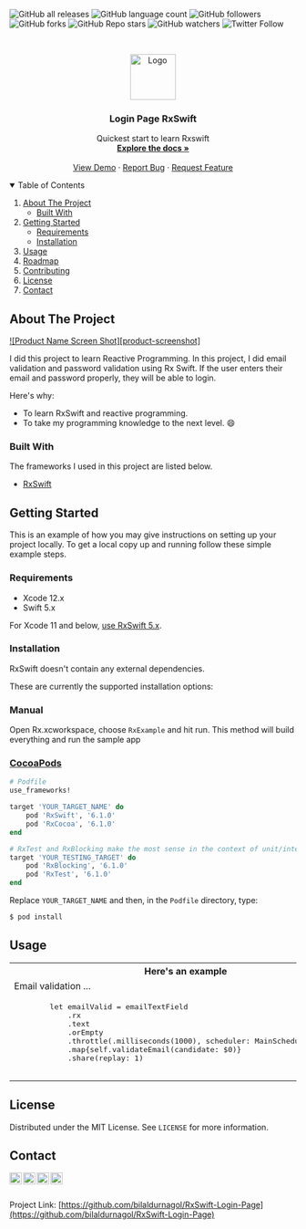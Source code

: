 ![GitHub all releases](https://img.shields.io/github/downloads/bilaldurnagol/RxSwift-Login-Page/total?logo=Github&style=flat-square)
![GitHub language count](https://img.shields.io/github/languages/count/bilaldurnagol/RxSwift-Login-Page)
![GitHub followers](https://img.shields.io/github/followers/bilaldurnagol?style=social)
![GitHub forks](https://img.shields.io/github/forks/bilaldurnagol/RxSwift-Login-Page?style=social)
![GitHub Repo stars](https://img.shields.io/github/stars/bilaldurnagol/RxSwift-Login-Page?style=social)
![GitHub watchers](https://img.shields.io/github/watchers/bilaldurnagol/RxSwift-Login-Page?style=social)
![Twitter Follow](https://img.shields.io/twitter/follow/bilaldurnagol?style=social)

<!-- PROJECT LOGO -->
<br />
<p align="center">
  <a href="https://github.com/othneildrew/Best-README-Template">
    <img src="images/logo.png" alt="Logo" width="80" height="80">
  </a>

  <h3 align="center">Login Page RxSwift</h3>

  <p align="center">
    Quickest start to learn Rxswift
    <br />
    <a href="https://github.com/bilaldurnagol/RxSwift-Login-Page"><strong>Explore the docs »</strong></a>
    <br />
    <br />
    <a href="https://github.com/bilaldurnagol/RxSwift-Login-Page">View Demo</a>
    ·
    <a href="https://github.com/bilaldurnagol/RxSwift-Login-Page/issues">Report Bug</a>
    ·
    <a href="https://github.com/bilaldurnagol/RxSwift-Login-Page/issues">Request Feature</a>
  </p>
</p>


<!-- TABLE OF CONTENTS -->
<details open="open">
  <summary>Table of Contents</summary>
  <ol>
    <li>
      <a href="#about-the-project">About The Project</a>
      <ul>
        <li><a href="#built-with">Built With</a></li>
      </ul>
    </li>
    <li>
      <a href="#getting-started">Getting Started</a>
      <ul>
        <li><a href="#Requirements">Requirements</a></li>
        <li><a href="#installation">Installation</a></li>
      </ul>
    </li>
    <li><a href="#usage">Usage</a></li>
    <li><a href="#roadmap">Roadmap</a></li>
    <li><a href="#contributing">Contributing</a></li>
    <li><a href="#license">License</a></li>
    <li><a href="#contact">Contact</a></li>
  </ol>
</details>

<!-- ABOUT THE PROJECT -->
## About The Project

[![Product Name Screen Shot][product-screenshot]](https://example.com)

I did this project to learn Reactive Programming. In this project, I did email validation and password validation using Rx Swift. If the user enters their email and password properly, they will be able to login.

Here's why:
* To learn RxSwift and reactive programming.
* To take my programming knowledge to the next level. :smile:

### Built With

The frameworks I used in this project are listed below.
* [RxSwift](https://github.com/ReactiveX/RxSwift)



<!-- GETTING STARTED -->
## Getting Started

 This is an example of how you may give instructions on setting up your project locally. To get a local copy up and running follow these simple example steps.

### Requirements

* Xcode 12.x
* Swift 5.x

For Xcode 11 and below, [use RxSwift 5.x](https://github.com/ReactiveX/RxSwift/releases/tag/5.1.1).

### Installation

RxSwift doesn't contain any external dependencies.

These are currently the supported installation options:

### Manual

Open Rx.xcworkspace, choose `RxExample` and hit run. This method will build everything and run the sample app

### [CocoaPods](https://guides.cocoapods.org/using/using-cocoapods.html)

```ruby
# Podfile
use_frameworks!

target 'YOUR_TARGET_NAME' do
    pod 'RxSwift', '6.1.0'
    pod 'RxCocoa', '6.1.0'
end

# RxTest and RxBlocking make the most sense in the context of unit/integration tests
target 'YOUR_TESTING_TARGET' do
    pod 'RxBlocking', '6.1.0'
    pod 'RxTest', '6.1.0'
end
```

Replace `YOUR_TARGET_NAME` and then, in the `Podfile` directory, type:

```bash
$ pod install
```
<!-- USAGE EXAMPLES -->
## Usage

<table>
  <tr>
    <th width="30%">Here's an example</th>
  </tr>
  <tr>
    <td>Email validation ...</td>
  </tr>
  <tr>
    <td><div class="highlight highlight-source-swift"><pre>
        let emailValid = emailTextField
            .rx
            .text
            .orEmpty
            .throttle(.milliseconds(1000), scheduler: MainScheduler.instance)
            .map{self.validateEmail(candidate: $0)}
            .share(replay: 1)
  </tr>
</table>


<!-- LICENSE -->
## License

Distributed under the MIT License. See `LICENSE` for more information.



<!-- CONTACT -->
## Contact
   <a href="https://twitter.com/bilaldurnagol">
  <img align="left" alt="Bilal Durnagöl | Twitter" width="21px" src="https://raw.githubusercontent.com/anuraghazra/anuraghazra/master/assets/twitter.svg"/>
</a>

   <a href="https://medium.com/@BilalDurnagol">
  <img align="left" alt="Bilal Durnagöl | Medium" width="21px" src="https://github.com/leungwensen/svg-icon/blob/master/dist/svg/logos/medium.svg"/>
</a>

   <a href="https://www.instagram.com/bilaldurnagol/">
  <img align="left" alt="Bilal Durnagöl | Instagram" width="21px" src="https://github.com/shgysk8zer0/logos/blob/master/instagram.svg"/>
</a>

   <a href="https://www.linkedin.com/in/bilaldurnagol">
  <img align="left" alt="Bilal Durnagöl | LinkedIn" width="21px" src="https://github.com/shgysk8zer0/logos/blob/master/linkedin.svg"/>
</a>
<br/>
<br/>
  

Project Link: [https://github.com/bilaldurnagol/RxSwift-Login-Page](https://github.com/bilaldurnagol/RxSwift-Login-Page)
